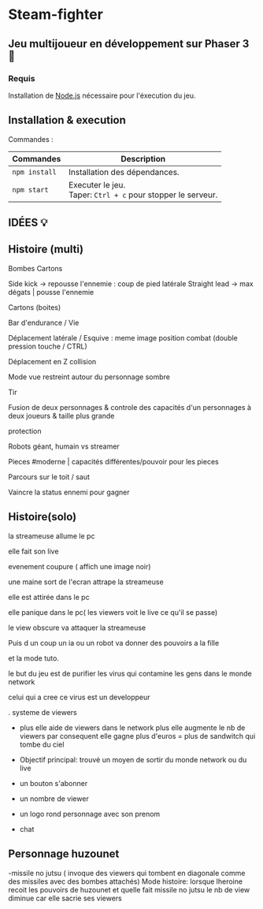 # Steam-fighter

## Jeu multijoueur en développement sur Phaser 3 🌟

### Requis

Installation de [Node.js](https://nodejs.org) nécessaire pour l'éxecution du jeu.

## Installation & execution

Commandes :

| Commandes | Description |
|---------|-------------|
| `npm install` | Installation des dépendances.|
| `npm start` | Executer le jeu. <br> Taper:  `Ctrl + c` pour stopper le serveur. |

## IDÉES 💡

## Histoire (multi)
Bombes
Cartons

Side kick -> repousse l'ennemie : coup de pied latérale
Straight lead -> max dégats | pousse l'ennemie

Cartons (boites)

Bar d'endurance / Vie

Déplacement latérale / Esquive : meme image position combat (double pression touche / CTRL)

Déplacement en Z collision

Mode vue restreint autour du personnage sombre

Tir

Fusion de deux personnages & controle des capacités d'un personnages à deux joueurs & taille plus grande

protection

Robots géant, humain vs streamer

Pieces #moderne | capacités différentes/pouvoir pour les pieces

Parcours sur le toit / saut

Vaincre la status ennemi pour gagner

## Histoire(solo)

la streameuse allume le pc

elle fait son live

evenement coupure ( affich une image noir)

une maine sort de l'ecran attrape la streameuse

elle est attirée dans le pc

elle panique dans le pc( les viewers voit le live ce qu'il se passe)

le view obscure va attaquer la streameuse

Puis d un coup un ia ou un robot va donner des pouvoirs a la fille

et la mode tuto.

le but du jeu est de purifier les virus qui contamine les gens dans le monde network 

celui qui a cree ce virus est un developpeur

. systeme de viewers
- plus elle aide de viewers dans le network plus elle augmente le nb de viewers par consequent elle gagne plus d'euros = plus de sandwitch qui tombe du ciel

- Objectif principal: trouvé un moyen de sortir du monde network ou du live

- un bouton s'abonner
- un nombre de viewer
- un logo rond personnage avec son prenom 
- chat


## Personnage huzounet
-missile no jutsu ( invoque des viewers qui tombent en diagonale  comme des missiles avec des bombes attachés)
Mode histoire: lorsque lheroine recoit les pouvoirs de huzounet et quelle fait missile no jutsu  le nb de view diminue car elle sacrie ses viewers





 








